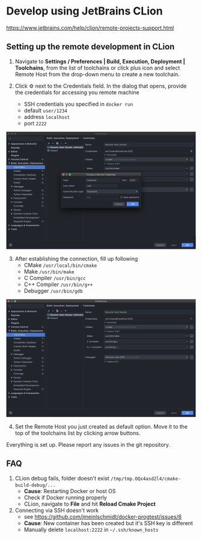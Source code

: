 # Develop using JetBrains CLion

https://www.jetbrains.com/help/clion/remote-projects-support.html

## Setting up the remote development in CLion

1. Navigate to **Settings / Preferences | Build, Execution, Deployment | Toolchains**, from the list of toolchains or click plus icon and select Remote Host from the drop-down menu to create a new toolchain.

2. Click ⚙️ next to the Credentials field. In the dialog that opens, provide the credentials for accessing you remote machine
    - SSH credentials you specified in `docker run`
    - default `user/1234`
    - address `localhost`
    - port `2222`
    
![screenshot 1](https://raw.githubusercontent.com/jmeinlschmidt/docker-progtest/master/doc/image-clion-2.png "Screenshot 1")

3. After establishing the connection, fill up following 
    - CMake `/usr/local/bin/cmake`
    - Make `/usr/bin/make`
    - C Compiler `/usr/bin/gcc`
    - C++ Compiler `/usr/bin/g++`
    - Debugger `/usr/bin/gdb`
    
![screenshot 2](https://raw.githubusercontent.com/jmeinlschmidt/docker-progtest/master/doc/image-clion-1.png "Screenshot 2")

4. Set the Remote Host you just created as default option. Move it to the top of the toolchains list by clicking arrow buttons.

Everything is set up. Please report any issues in the git repository.

## FAQ

1. CLion debug fails, folder doesn't exist `/tmp/tmp.OQx4asd2l4/cmake-build-debug/...`
    - **Cause**: Restarting Docker or host OS
    - Check if Docker running properly
    - CLion, navigate to **File** and hit **Reload Cmake Project**
2. Connecting via SSH doesn't work
    - see https://github.com/jmeinlschmidt/docker-progtest/issues/6
    - **Cause**: New container has been created but it's SSH key is different
    - Manually delete `localhost:2222` in `~/.ssh/known_hosts`
